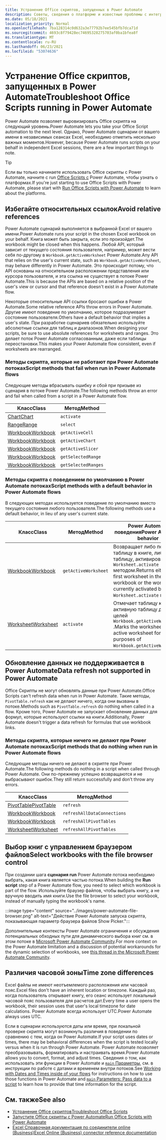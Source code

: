 ```yaml
---
title: Устранение Office скриптов, запущенных в Power Automate
description: Советы, сведения о платформе и известные проблемы с интеграцией между Office и Power Automate.
ms.date: 05/18/2021
localization_priority: Normal
ms.openlocfilehash: 7ba128314c0d632a3e77792b7ee545bfb7dca71d
ms.sourcegitcommit: 4693c8f79428ec74695328275703af0ba1bfea8f
ms.translationtype: MT
ms.contentlocale: ru-RU
ms.lasthandoff: 06/23/2021
ms.locfileid: "53074636"
---
```

# <a name="troubleshoot-office-scripts-running-in-power-automate"></a><span data-ttu-id="7932d-103">Устранение Office скриптов, запущенных в Power Automate</span><span class="sxs-lookup"><span data-stu-id="7932d-103">Troubleshoot Office Scripts running in Power Automate</span></span>

<span data-ttu-id="7932d-104">Power Automate позволяет выровизировать Office скрипта на следующий уровень.</span><span class="sxs-lookup"><span data-stu-id="7932d-104">Power Automate lets you take your Office Script automation to the next level.</span></span> <span data-ttu-id="7932d-105">Однако, Power Automate сценарии от вашего имени в независимых сеансах Excel, необходимо отметить несколько важных моментов.</span><span class="sxs-lookup"><span data-stu-id="7932d-105">However, because Power Automate runs scripts on your behalf in independent Excel sessions, there are a few important things to note.</span></span>

> [!TIP]
> <span data-ttu-id="7932d-106">Если вы только начинаете использовать Office скрипты с Power Automate, начните с run [Office Scripts с](../develop/power-automate-integration.md) Power Automate, чтобы узнать о платформах.</span><span class="sxs-lookup"><span data-stu-id="7932d-106">If you're just starting to use Office Scripts with Power Automate, please start with [Run Office Scripts with Power Automate](../develop/power-automate-integration.md) to learn about the platforms.</span></span>

## <a name="avoid-relative-references"></a><span data-ttu-id="7932d-107">Избегайте относительных ссылок</span><span class="sxs-lookup"><span data-stu-id="7932d-107">Avoid relative references</span></span>

<span data-ttu-id="7932d-108">Power Automate сценарий выполняется в выбранной Excel от вашего имени.</span><span class="sxs-lookup"><span data-stu-id="7932d-108">Power Automate runs your script in the chosen Excel workbook on your behalf.</span></span> <span data-ttu-id="7932d-109">Книга может быть закрыта, если это произойдет.</span><span class="sxs-lookup"><span data-stu-id="7932d-109">The workbook might be closed when this happens.</span></span> <span data-ttu-id="7932d-110">Любой API, который зависит от текущего состояния пользователя, например, может вести себя по-другому в `Workbook.getActiveWorksheet` Power Automate.</span><span class="sxs-lookup"><span data-stu-id="7932d-110">Any API that relies on the user's current state, such as `Workbook.getActiveWorksheet`, may behave differently in Power Automate.</span></span> <span data-ttu-id="7932d-111">Это происходит потому, что API основаны на относительном расположении представления или курсора пользователя, и эта ссылка не существует в потоке Power Automate.</span><span class="sxs-lookup"><span data-stu-id="7932d-111">This is because the APIs are based on a relative position of the user's view or cursor and that reference doesn't exist in a Power Automate flow.</span></span>

<span data-ttu-id="7932d-112">Некоторые относительные API ссылки бросают ошибки в Power Automate.</span><span class="sxs-lookup"><span data-stu-id="7932d-112">Some relative reference APIs throw errors in Power Automate.</span></span> <span data-ttu-id="7932d-113">Другие имеют поведение по умолчанию, которое подразумевает состояние пользователя.</span><span class="sxs-lookup"><span data-stu-id="7932d-113">Others have a default behavior that implies a user's state.</span></span> <span data-ttu-id="7932d-114">При разработке сценариев обязательно используйте абсолютные ссылки для таблиц и диапазонов.</span><span class="sxs-lookup"><span data-stu-id="7932d-114">When designing your scripts, be sure to use absolute references for worksheets and ranges.</span></span> <span data-ttu-id="7932d-115">Это делает поток Power Automate согласованным, даже если таблицы переостановки.</span><span class="sxs-lookup"><span data-stu-id="7932d-115">This makes your Power Automate flow consistent, even if worksheets are rearranged.</span></span>

### <a name="script-methods-that-fail-when-run-in-power-automate-flows"></a><span data-ttu-id="7932d-116">Методы скрипта, которые не работают при Power Automate потоках</span><span class="sxs-lookup"><span data-stu-id="7932d-116">Script methods that fail when run in Power Automate flows</span></span>

<span data-ttu-id="7932d-117">Следующие методы вбрасывать ошибку и сбой при призыве из сценария в потоке Power Automate.</span><span class="sxs-lookup"><span data-stu-id="7932d-117">The following methods throw an error and fail when called from a script in a Power Automate flow.</span></span>

| <span data-ttu-id="7932d-118">Класс</span><span class="sxs-lookup"><span data-stu-id="7932d-118">Class</span></span> | <span data-ttu-id="7932d-119">Метод</span><span class="sxs-lookup"><span data-stu-id="7932d-119">Method</span></span> |
|--|--|
| [<span data-ttu-id="7932d-120">Chart</span><span class="sxs-lookup"><span data-stu-id="7932d-120">Chart</span></span>](/javascript/api/office-scripts/excelscript/excelscript.chart) | `activate` |
| [<span data-ttu-id="7932d-121">Range</span><span class="sxs-lookup"><span data-stu-id="7932d-121">Range</span></span>](/javascript/api/office-scripts/excelscript/excelscript.range) | `select` |
| [<span data-ttu-id="7932d-122">Workbook</span><span class="sxs-lookup"><span data-stu-id="7932d-122">Workbook</span></span>](/javascript/api/office-scripts/excelscript/excelscript.workbook) | `getActiveCell` |
| [<span data-ttu-id="7932d-123">Workbook</span><span class="sxs-lookup"><span data-stu-id="7932d-123">Workbook</span></span>](/javascript/api/office-scripts/excelscript/excelscript.workbook) | `getActiveChart` |
| [<span data-ttu-id="7932d-124">Workbook</span><span class="sxs-lookup"><span data-stu-id="7932d-124">Workbook</span></span>](/javascript/api/office-scripts/excelscript/excelscript.workbook) | `getActiveSlicer` |
| [<span data-ttu-id="7932d-125">Workbook</span><span class="sxs-lookup"><span data-stu-id="7932d-125">Workbook</span></span>](/javascript/api/office-scripts/excelscript/excelscript.workbook) | `getSelectedRange` |
| [<span data-ttu-id="7932d-126">Workbook</span><span class="sxs-lookup"><span data-stu-id="7932d-126">Workbook</span></span>](/javascript/api/office-scripts/excelscript/excelscript.workbook) | `getSelectedRanges` |

### <a name="script-methods-with-a-default-behavior-in-power-automate-flows"></a><span data-ttu-id="7932d-127">Методы скрипта с поведением по умолчанию в Power Automate потоках</span><span class="sxs-lookup"><span data-stu-id="7932d-127">Script methods with a default behavior in Power Automate flows</span></span>

<span data-ttu-id="7932d-128">В следующих методах используется поведение по умолчанию вместо текущего состояния любого пользователя.</span><span class="sxs-lookup"><span data-stu-id="7932d-128">The following methods use a default behavior, in lieu of any user's current state.</span></span>

| <span data-ttu-id="7932d-129">Класс</span><span class="sxs-lookup"><span data-stu-id="7932d-129">Class</span></span> | <span data-ttu-id="7932d-130">Метод</span><span class="sxs-lookup"><span data-stu-id="7932d-130">Method</span></span> | <span data-ttu-id="7932d-131">Power Automate поведения</span><span class="sxs-lookup"><span data-stu-id="7932d-131">Power Automate behavior</span></span> |
|--|--|--|
| [<span data-ttu-id="7932d-132">Workbook</span><span class="sxs-lookup"><span data-stu-id="7932d-132">Workbook</span></span>](/javascript/api/office-scripts/excelscript/excelscript.workbook) | `getActiveWorksheet` | <span data-ttu-id="7932d-133">Возвращает либо первую таблицу в книге, либо таблицу, активированную `Worksheet.activate` методом.</span><span class="sxs-lookup"><span data-stu-id="7932d-133">Returns either the first worksheet in the workbook or the worksheet currently activated by the `Worksheet.activate` method.</span></span> |
| [<span data-ttu-id="7932d-134">Worksheet</span><span class="sxs-lookup"><span data-stu-id="7932d-134">Worksheet</span></span>](/javascript/api/office-scripts/excelscript/excelscript.worksheet) | `activate` | <span data-ttu-id="7932d-135">Отмечает таблицу как активную таблицу для целей `Workbook.getActiveWorksheet` .</span><span class="sxs-lookup"><span data-stu-id="7932d-135">Marks the worksheet as the active worksheet for purposes of `Workbook.getActiveWorksheet`.</span></span> |

## <a name="data-refresh-not-supported-in-power-automate"></a><span data-ttu-id="7932d-136">Обновление данных не поддерживается в Power Automate</span><span class="sxs-lookup"><span data-stu-id="7932d-136">Data refresh not supported in Power Automate</span></span>

<span data-ttu-id="7932d-137">Office Скрипты не могут обновлять данные при Power Automate.</span><span class="sxs-lookup"><span data-stu-id="7932d-137">Office Scripts can't refresh data when run in Power Automate.</span></span> <span data-ttu-id="7932d-138">Такие методы, `PivotTable.refresh` как не делают ничего, когда они вызваны в потоке.</span><span class="sxs-lookup"><span data-stu-id="7932d-138">Methods such as `PivotTable.refresh` do nothing when called in a flow.</span></span> <span data-ttu-id="7932d-139">Кроме того, Power Automate не запускает обновление данных для формул, которые используют ссылки на книги.</span><span class="sxs-lookup"><span data-stu-id="7932d-139">Additionally, Power Automate doesn't trigger a data refresh for formulas that use workbook links.</span></span>

### <a name="script-methods-that-do-nothing-when-run-in-power-automate-flows"></a><span data-ttu-id="7932d-140">Методы скрипта, которые ничего не делают при Power Automate потоках</span><span class="sxs-lookup"><span data-stu-id="7932d-140">Script methods that do nothing when run in Power Automate flows</span></span>

<span data-ttu-id="7932d-141">Следующие методы ничего не делают в скрипте при Power Automate.</span><span class="sxs-lookup"><span data-stu-id="7932d-141">The following methods do nothing in a script when called through Power Automate.</span></span> <span data-ttu-id="7932d-142">Они по-прежнему успешно возвращаются и не выбрасывают ошибок.</span><span class="sxs-lookup"><span data-stu-id="7932d-142">They still return successfully and don't throw any errors.</span></span>

| <span data-ttu-id="7932d-143">Класс</span><span class="sxs-lookup"><span data-stu-id="7932d-143">Class</span></span> | <span data-ttu-id="7932d-144">Метод</span><span class="sxs-lookup"><span data-stu-id="7932d-144">Method</span></span> |
|--|--|
| [<span data-ttu-id="7932d-145">PivotTable</span><span class="sxs-lookup"><span data-stu-id="7932d-145">PivotTable</span></span>](/javascript/api/office-scripts/excelscript/excelscript.pivottable) | `refresh` |
| [<span data-ttu-id="7932d-146">Workbook</span><span class="sxs-lookup"><span data-stu-id="7932d-146">Workbook</span></span>](/javascript/api/office-scripts/excelscript/excelscript.workbook) | `refreshAllDataConnections` |
| [<span data-ttu-id="7932d-147">Workbook</span><span class="sxs-lookup"><span data-stu-id="7932d-147">Workbook</span></span>](/javascript/api/office-scripts/excelscript/excelscript.workbook) | `refreshAllPivotTables` |
| [<span data-ttu-id="7932d-148">Worksheet</span><span class="sxs-lookup"><span data-stu-id="7932d-148">Worksheet</span></span>](/javascript/api/office-scripts/excelscript/excelscript.worksheet) | `refreshAllPivotTables` |

## <a name="select-workbooks-with-the-file-browser-control"></a><span data-ttu-id="7932d-149">Выбор книг с управлением браузером файлов</span><span class="sxs-lookup"><span data-stu-id="7932d-149">Select workbooks with the file browser control</span></span>

<span data-ttu-id="7932d-150">При создании шага **сценария run** Power Automate потока необходимо выбрать, какая книга является частью потока.</span><span class="sxs-lookup"><span data-stu-id="7932d-150">When building the **Run script** step of a Power Automate flow, you need to select which workbook is part of the flow.</span></span> <span data-ttu-id="7932d-151">Используйте браузер файлов, чтобы выбрать книгу, а не вручную вводить имя книги.</span><span class="sxs-lookup"><span data-stu-id="7932d-151">Use the file browser to select your workbook, instead of manually typing the workbook's name.</span></span>

:::image type="content" source="../images/power-automate-file-browser.png" alt-text="Действие Power Automate запуска скрипта, показывающая параметр браузера файлов Show Picker.":::

<span data-ttu-id="7932d-153">Дополнительные контексты Power Automate ограничения и обсуждения потенциальных обходных пути для динамического выбора книг см. в этом потоке в [Microsoft Power Automate Community](https://powerusers.microsoft.com/t5/Power-Automate-Ideas/Allow-for-dynamic-quot-file-quot-value-for-excel-quot-get-a-row/idi-p/103091#).</span><span class="sxs-lookup"><span data-stu-id="7932d-153">For more context on the Power Automate limitation and a discussion of potential workarounds for the dynamic selection of workbooks, see [this thread in the Microsoft Power Automate Community](https://powerusers.microsoft.com/t5/Power-Automate-Ideas/Allow-for-dynamic-quot-file-quot-value-for-excel-quot-get-a-row/idi-p/103091#).</span></span>

## <a name="time-zone-differences"></a><span data-ttu-id="7932d-154">Различия часовой зоны</span><span class="sxs-lookup"><span data-stu-id="7932d-154">Time zone differences</span></span>

<span data-ttu-id="7932d-155">Excel файлы не имеют неотъемлемого расположения или часовой пояс.</span><span class="sxs-lookup"><span data-stu-id="7932d-155">Excel files don't have an inherent location or timezone.</span></span> <span data-ttu-id="7932d-156">Каждый раз, когда пользователь открывает книгу, его сеанс использует локальный часовой пояс пользователя для расчетов дат.</span><span class="sxs-lookup"><span data-stu-id="7932d-156">Every time a user opens the workbook, their session uses that user's local timezone for date calculations.</span></span> <span data-ttu-id="7932d-157">Power Automate всегда использует UTC.</span><span class="sxs-lookup"><span data-stu-id="7932d-157">Power Automate always uses UTC.</span></span>

<span data-ttu-id="7932d-158">Если в сценарии используются даты или время, при локальной проверке скрипта могут возникнуть различия в поведении по сравнению с тем, когда он Power Automate.</span><span class="sxs-lookup"><span data-stu-id="7932d-158">If your script uses dates or times, there may be behavioral differences when the script is tested locally versus when it is run through Power Automate.</span></span> <span data-ttu-id="7932d-159">Power Automate позволяет преобразовывать, форматировать и настраивать время.</span><span class="sxs-lookup"><span data-stu-id="7932d-159">Power Automate allows you to convert, format, and adjust times.</span></span> <span data-ttu-id="7932d-160">Сведения [](https://flow.microsoft.com/blog/working-with-dates-and-times/) о том, как использовать эти функции в Power Automate и [ `main` Параметры,](../develop/power-automate-integration.md#main-parameters-pass-data-to-a-script) см. в инструкции по работе с датами и временем внутри потоков.</span><span class="sxs-lookup"><span data-stu-id="7932d-160">See [Working with Dates and Times inside of your flows](https://flow.microsoft.com/blog/working-with-dates-and-times/) for instructions on how to use those functions in Power Automate and [`main` Parameters: Pass data to a script](../develop/power-automate-integration.md#main-parameters-pass-data-to-a-script) to learn how to provide that time information for the script.</span></span>

## <a name="see-also"></a><span data-ttu-id="7932d-161">См. также</span><span class="sxs-lookup"><span data-stu-id="7932d-161">See also</span></span>

- [<span data-ttu-id="7932d-162">Устранение Office скриптов</span><span class="sxs-lookup"><span data-stu-id="7932d-162">Troubleshoot Office Scripts</span></span>](troubleshooting.md)
- [<span data-ttu-id="7932d-163">Запустите Office скрипты с Power Automate</span><span class="sxs-lookup"><span data-stu-id="7932d-163">Run Office Scripts with Power Automate</span></span>](../develop/power-automate-integration.md)
- [<span data-ttu-id="7932d-164">Excel Справочная документация по соединители online (Business)</span><span class="sxs-lookup"><span data-stu-id="7932d-164">Excel Online (Business) connector reference documentation</span></span>](/connectors/excelonlinebusiness/)
